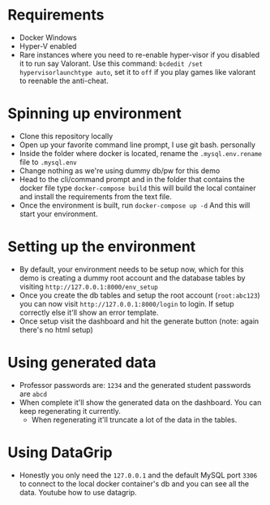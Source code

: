 # Requirements

- Docker Windows
- Hyper-V enabled
- Rare instances where you need to re-enable hyper-visor if you disabled it to run say Valorant. Use this command: `bcdedit /set hypervisorlaunchtype auto`, set it to `off` if you play games like valorant to reenable the anti-cheat.

# Spinning up environment

- Clone this repository locally
- Open up your favorite command line prompt, I use git bash. personally
- Inside the folder where docker is located, rename the `.mysql.env.rename` file to `.mysql.env` 
- Change nothing as we're using dummy db/pw for this demo
- Head to the cli/command prompt and in the folder that contains the docker file type `docker-compose build` this will build the local container and install the requirements from the text file. 
- Once the environment is built, run `docker-compose up -d` And this will start your environment.

# Setting up the environment

- By default, your environment needs to be setup now, which for this demo is creating a dummy root account and the database tables by visiting `http://127.0.0.1:8000/env_setup`
- Once you create the db tables and setup the root account (`root:abc123`) you can now visit `http://127.0.0.1:8000/login` to login. If setup correctly else it'll show an error template.
- Once setup visit the dashboard and hit the generate button (note: again there's no html setup)

# Using generated data

- Professor passwords are: `1234` and the generated student passwords are `abcd`
- When complete it'll show the generated data on the dashboard. You can keep regenerating it currently.
    - When regenerating it'll truncate a lot of the data in the tables. 

# Using DataGrip

- Honestly you only need the `127.0.0.1` and the default MySQL port `3306` to connect to the local docker container's db and you can see all the data. Youtube how to use datagrip. 
